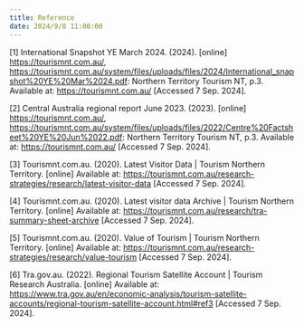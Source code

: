 ```yaml
---
title: Reference
date: 2024/9/8 11:00:00
---
```

[1] International Snapshot YE March 2024. (2024). \[online] https://tourismnt.com.au/, https://tourismnt.com.au/system/files/uploads/files/2024/International_snapshot%20YE%20Mar%2024.pdf: Northern Territory Tourism NT, p.3. Available at: https://tourismnt.com.au/ \[Accessed 7 Sep. 2024].

[2] Central Australia regional report June 2023. (2023). \[online] https://tourismnt.com.au/, https://tourismnt.com.au/system/files/uploads/files/2022/Centre%20Factsheet%20YE%20Jun%2022.pdf: Northern Territory Tourism NT, p.3. Available at: https://tourismnt.com.au/ \[Accessed 7 Sep. 2024].

[3] Tourismnt.com.au. (2020). Latest Visitor Data | Tourism Northern Territory. [online] Available at: https://tourismnt.com.au/research-strategies/research/latest-visitor-data [Accessed 7 Sep. 2024].

[4] Tourismnt.com.au. (2020). Latest visitor data Archive | Tourism Northern Territory. [online] Available at: https://tourismnt.com.au/research/tra-summary-sheet-archive [Accessed 7 Sep. 2024].

[5] Tourismnt.com.au. (2020). Value of Tourism | Tourism Northern Territory. [online] Available at: https://tourismnt.com.au/research-strategies/research/value-tourism [Accessed 7 Sep. 2024].

[6] Tra.gov.au. (2022). Regional Tourism Satellite Account | Tourism Research Australia. [online] Available at: https://www.tra.gov.au/en/economic-analysis/tourism-satellite-accounts/regional-tourism-satellite-account.html#ref3 [Accessed 7 Sep. 2024].
